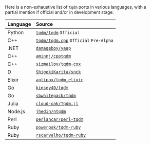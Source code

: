 Here is a non-exhaustive list of `tqdm` ports in various languages, with a partial mention if official and/or in development stage:

Language | Source
--- |:---
Python | [`tqdm/tqdm`](https://github.com/tqdm/tqdm) `Official`                
C++ | [`tqdm/tqdm.cpp`](https://github.com/tqdm/tqdm.cpp) `Official` `Pre-Alpha`
.NET | [`damageboy/yaap`](https://github.com/damageboy/yaap)                
C++ | [`aminnj/cpptqdm`](https://github.com/aminnj/cpptqdm)                    
C++ | [`sizmailov/tqdm-cxx`](https://github.com/sizmailov/tqdm-cxx)         
D | [`ShigekiKarita/snck`](https://github.com/ShigekiKarita/snck)              
Elixir | [`antipax/tqdm_elixir`](https://github.com/antipax/tqdm_elixir)       
Go | [`kinsey40/tqdm`](https://github.com/kinsey40/tqdm)                       
Go | [`sbwhitepack/tqdm`](https://github.com/sbwhitecap/tqdm)                  
Julia | [`cloud-oak/Tqdm.jl`](https://github.com/cloud-oak/Tqdm.jl)            
Node.js | [`jhedin/ntqdm`](https://github.com/jhedin/ntqdm)                    
Perl | [`perlancar/perl-tqdm`](https://github.com/perlancar/perl-tqdm)         
Ruby | [`powerpak/tqdm-ruby`](https://github.com/powerpak/tqdm-ruby)           
Ruby | [`rscarvalho/tqdm-ruby`](https://github.com/rscarvalho/tqdm-ruby)       

